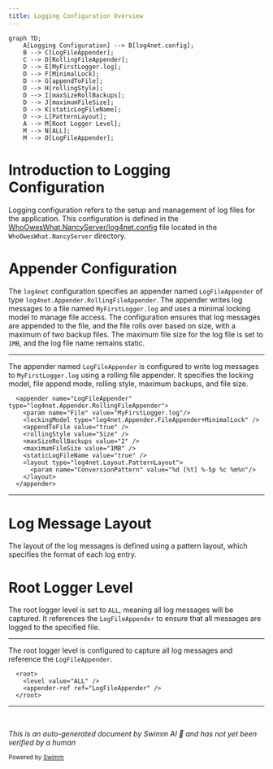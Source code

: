 ```yaml
---
title: Logging Configuration Overview
---
```

```mermaid
graph TD;
    A[Logging Configuration] --> B[log4net.config];
    B --> C[LogFileAppender];
    C --> D[RollingFileAppender];
    D --> E[MyFirstLogger.log];
    D --> F[MinimalLock];
    D --> G[appendToFile];
    D --> H[rollingStyle];
    D --> I[maxSizeRollBackups];
    D --> J[maximumFileSize];
    D --> K[staticLogFileName];
    D --> L[PatternLayout];
    A --> M[Root Logger Level];
    M --> N[ALL];
    M --> O[LogFileAppender];
```

# Introduction to Logging Configuration

Logging configuration refers to the setup and management of log files for the application. This configuration is defined in the <SwmPath>[WhoOwesWhat.NancyServer/log4net.config](WhoOwesWhat.NancyServer/log4net.config)</SwmPath> file located in the `WhoOwesWhat.NancyServer` directory.

# Appender Configuration

The <SwmToken path="WhoOwesWhat.NancyServer/log4net.config" pos="2:13:13" line-data="  &lt;appender name=&quot;LogFileAppender&quot; type=&quot;log4net.Appender.RollingFileAppender&quot;&gt;">`log4net`</SwmToken> configuration specifies an appender named <SwmToken path="WhoOwesWhat.NancyServer/log4net.config" pos="2:7:7" line-data="  &lt;appender name=&quot;LogFileAppender&quot; type=&quot;log4net.Appender.RollingFileAppender&quot;&gt;">`LogFileAppender`</SwmToken> of type <SwmToken path="WhoOwesWhat.NancyServer/log4net.config" pos="2:13:17" line-data="  &lt;appender name=&quot;LogFileAppender&quot; type=&quot;log4net.Appender.RollingFileAppender&quot;&gt;">`log4net.Appender.RollingFileAppender`</SwmToken>. The appender writes log messages to a file named <SwmToken path="WhoOwesWhat.NancyServer/log4net.config" pos="3:13:15" line-data="    &lt;param name=&quot;File&quot; value=&quot;MyFirstLogger.log&quot;/&gt;">`MyFirstLogger.log`</SwmToken> and uses a minimal locking model to manage file access. The configuration ensures that log messages are appended to the file, and the file rolls over based on size, with a maximum of two backup files. The maximum file size for the log file is set to <SwmToken path="WhoOwesWhat.NancyServer/log4net.config" pos="8:7:7" line-data="    &lt;maximumFileSize value=&quot;1MB&quot; /&gt;">`1MB`</SwmToken>, and the log file name remains static.

<SwmSnippet path="/WhoOwesWhat.NancyServer/log4net.config" line="2">

---

The appender named <SwmToken path="WhoOwesWhat.NancyServer/log4net.config" pos="2:7:7" line-data="  &lt;appender name=&quot;LogFileAppender&quot; type=&quot;log4net.Appender.RollingFileAppender&quot;&gt;">`LogFileAppender`</SwmToken> is configured to write log messages to <SwmToken path="WhoOwesWhat.NancyServer/log4net.config" pos="3:13:15" line-data="    &lt;param name=&quot;File&quot; value=&quot;MyFirstLogger.log&quot;/&gt;">`MyFirstLogger.log`</SwmToken> using a rolling file appender. It specifies the locking model, file append mode, rolling style, maximum backups, and file size.

```config
  <appender name="LogFileAppender" type="log4net.Appender.RollingFileAppender">
    <param name="File" value="MyFirstLogger.log"/>
    <lockingModel type="log4net.Appender.FileAppender+MinimalLock" />
    <appendToFile value="true" />
    <rollingStyle value="Size" />
    <maxSizeRollBackups value="2" />
    <maximumFileSize value="1MB" />
    <staticLogFileName value="true" />
    <layout type="log4net.Layout.PatternLayout">
      <param name="ConversionPattern" value="%d [%t] %-5p %c %m%n"/>
    </layout>
  </appender>
```

---

</SwmSnippet>

# Log Message Layout

The layout of the log messages is defined using a pattern layout, which specifies the format of each log entry.

# Root Logger Level

The root logger level is set to <SwmToken path="WhoOwesWhat.NancyServer/log4net.config" pos="16:7:7" line-data="    &lt;level value=&quot;ALL&quot; /&gt;">`ALL`</SwmToken>, meaning all log messages will be captured. It references the <SwmToken path="WhoOwesWhat.NancyServer/log4net.config" pos="2:7:7" line-data="  &lt;appender name=&quot;LogFileAppender&quot; type=&quot;log4net.Appender.RollingFileAppender&quot;&gt;">`LogFileAppender`</SwmToken> to ensure that all messages are logged to the specified file.

<SwmSnippet path="/WhoOwesWhat.NancyServer/log4net.config" line="15">

---

The root logger level is configured to capture all log messages and reference the <SwmToken path="WhoOwesWhat.NancyServer/log4net.config" pos="17:9:9" line-data="    &lt;appender-ref ref=&quot;LogFileAppender&quot; /&gt;">`LogFileAppender`</SwmToken>.

```config
  <root>
    <level value="ALL" />
    <appender-ref ref="LogFileAppender" />
  </root>
```

---

</SwmSnippet>

&nbsp;

*This is an auto-generated document by Swimm AI 🌊 and has not yet been verified by a human*

<SwmMeta version="3.0.0" repo-id="Z2l0aHViJTNBJTNBV2hvT3dlc1doYXQtTmV0NDglM0ElM0FTd2ltbS1EZW1v" repo-name="WhoOwesWhat-Net48"><sup>Powered by [Swimm](/)</sup></SwmMeta>
